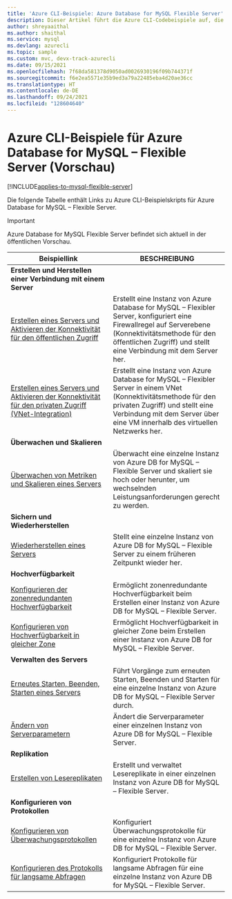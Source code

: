 ```yaml
---
title: 'Azure CLI-Beispiele: Azure Database for MySQL Flexible Server'
description: Dieser Artikel führt die Azure CLI-Codebeispiele auf, die für die Interaktion mit Azure Database for MySQL – Flexible Server verfügbar sind.
author: shreyaaithal
ms.author: shaithal
ms.service: mysql
ms.devlang: azurecli
ms.topic: sample
ms.custom: mvc, devx-track-azurecli
ms.date: 09/15/2021
ms.openlocfilehash: 7f68da581378d9050ad0026930196f09b744371f
ms.sourcegitcommit: f6e2ea5571e35b9ed3a79a22485eba4d20ae36cc
ms.translationtype: HT
ms.contentlocale: de-DE
ms.lasthandoff: 09/24/2021
ms.locfileid: "128604640"
---
```

# <a name="azure-cli-samples-for-azure-database-for-mysql---flexible-server-preview"></a>Azure CLI-Beispiele für Azure Database for MySQL – Flexible Server (Vorschau) 

[!INCLUDE[applies-to-mysql-flexible-server](../includes/applies-to-mysql-flexible-server.md)]

Die folgende Tabelle enthält Links zu Azure CLI-Beispielskripts für Azure Database for MySQL – Flexible Server.

> [!IMPORTANT]
> Azure Database for MySQL Flexible Server befindet sich aktuell in der öffentlichen Vorschau.


| Beispiellink | BESCHREIBUNG  |
|---|---|
|**Erstellen und Herstellen einer Verbindung mit einem Server**||
| [Erstellen eines Servers und Aktivieren der Konnektivität für den öffentlichen Zugriff](scripts/sample-cli-create-connect-public-access.md) | Erstellt eine Instanz von Azure Database for MySQL – Flexibler Server, konfiguriert eine Firewallregel auf Serverebene (Konnektivitätsmethode für den öffentlichen Zugriff) und stellt eine Verbindung mit dem Server her. |
| [Erstellen eines Servers und Aktivieren der Konnektivität für den privaten Zugriff (VNet-Integration)](scripts/sample-cli-create-connect-private-access.md) | Erstellt eine Instanz von Azure Database for MySQL – Flexibler Server in einem VNet (Konnektivitätsmethode für den privaten Zugriff) und stellt eine Verbindung mit dem Server über eine VM innerhalb des virtuellen Netzwerks her. |
|**Überwachen und Skalieren**||
| [Überwachen von Metriken und Skalieren eines Servers](scripts/sample-cli-monitor-and-scale.md) | Überwacht eine einzelne Instanz von Azure DB for MySQL – Flexible Server und skaliert sie hoch oder herunter, um wechselnden Leistungsanforderungen gerecht zu werden. |
|**Sichern und Wiederherstellen**||
| [Wiederherstellen eines Servers](scripts/sample-cli-restore-server.md) | Stellt eine einzelne Instanz von Azure DB for MySQL – Flexible Server zu einem früheren Zeitpunkt wieder her. |
|**Hochverfügbarkeit**||
| [Konfigurieren der zonenredundanten Hochverfügbarkeit](scripts/sample-cli-zone-redundant-ha.md) | Ermöglicht zonenredundante Hochverfügbarkeit beim Erstellen einer Instanz von Azure DB for MySQL – Flexible Server.|
| [Konfigurieren von Hochverfügbarkeit in gleicher Zone](scripts/sample-cli-same-zone-ha.md) | Ermöglicht Hochverfügbarkeit in gleicher Zone beim Erstellen einer Instanz von Azure DB for MySQL – Flexible Server.|
|**Verwalten des Servers**||
| [Erneutes Starten, Beenden, Starten eines Servers](scripts/sample-cli-restart-stop-start.md)| Führt Vorgänge zum erneuten Starten, Beenden und Starten für eine einzelne Instanz von Azure DB for MySQL – Flexible Server durch. |
| [Ändern von Serverparametern](scripts/sample-cli-change-server-parameters.md) | Ändert die Serverparameter einer einzelnen Instanz von Azure DB for MySQL – Flexible Server. |
|**Replikation**||
| [Erstellen von Lesereplikaten](scripts/sample-cli-read-replicas.md) | Erstellt und verwaltet Lesereplikate in einer einzelnen Instanz von Azure DB for MySQL – Flexible Server. |
|**Konfigurieren von Protokollen**||
| [Konfigurieren von Überwachungsprotokollen](scripts/sample-cli-audit-logs.md) | Konfiguriert Überwachungsprotokolle für eine einzelne Instanz von Azure DB for MySQL – Flexible Server. |
| [Konfigurieren des Protokolls für langsame Abfragen](scripts/sample-cli-slow-query-logs.md) | Konfiguriert Protokolle für langsame Abfragen für eine einzelne Instanz von Azure DB for MySQL – Flexible Server. |

